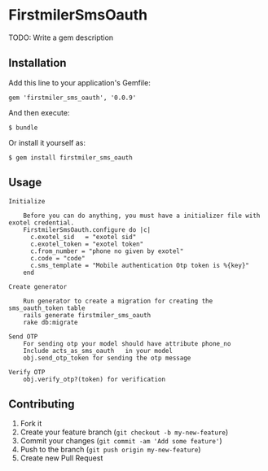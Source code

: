 # FirstmilerSmsOauth

TODO: Write a gem description

## Installation

Add this line to your application's Gemfile:

    gem 'firstmiler_sms_oauth', '0.0.9'

And then execute:

    $ bundle

Or install it yourself as:

    $ gem install firstmiler_sms_oauth

## Usage
    Initialize

        Before you can do anything, you must have a initializer file with exotel credential.
        FirstmilerSmsOauth.configure do |c|
          c.exotel_sid   = "exotel sid"
          c.exotel_token = "exotel token"
          c.from_number = "phone no given by exotel"
          c.code = "code"
          c.sms_template = "Mobile authentication Otp token is %{key}"
        end

    Create generator

        Run generator to create a migration for creating the sms_oauth_token table
        rails generate firstmiler_sms_oauth
        rake db:migrate

    Send OTP
        For sending otp your model should have attribute phone_no
        Include acts_as_sms_oauth   in your model
        obj.send_otp_token for sending the otp message

    Verify OTP
        obj.verify_otp?(token) for verification



## Contributing

1. Fork it
2. Create your feature branch (`git checkout -b my-new-feature`)
3. Commit your changes (`git commit -am 'Add some feature'`)
4. Push to the branch (`git push origin my-new-feature`)
5. Create new Pull Request
